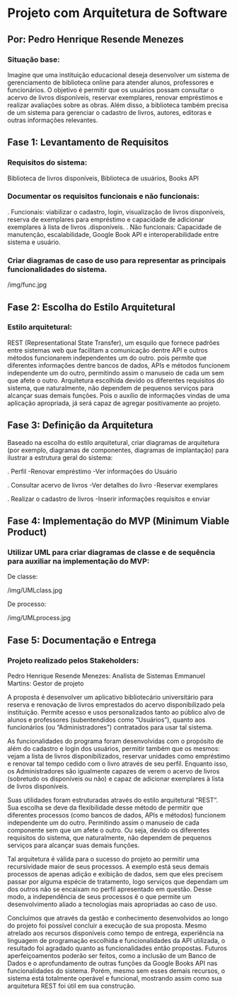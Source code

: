 # Projeto com Arquitetura de Software
## Por: Pedro Henrique Resende Menezes

### Situação base: 
Imagine que uma instituição educacional deseja desenvolver um sistema de gerenciamento de biblioteca online para atender alunos, professores e funcionários. O objetivo é permitir que os usuários possam consultar o acervo de livros disponíveis, reservar exemplares, renovar empréstimos e realizar avaliações sobre as obras. Além disso, a biblioteca também precisa de um sistema para gerenciar o cadastro de livros, autores, editoras e outras informações relevantes.

## Fase 1: Levantamento de Requisitos 
### Requisitos do sistema: 
Biblioteca de livros disponíveis, Biblioteca de usuários, Books API
### Documentar os requisitos funcionais e não funcionais: 
. Funcionais: viabilizar o cadastro, login, visualização de livros disponíveis, reserva de exemplares para empréstimo e capacidade de adicionar exemplares à lista de livros .disponíveis. 
. Não funcionais: Capacidade de manutenção, escalabilidade, Google Book API e interoperabilidade entre sistema e usuário.
### Criar diagramas de caso de uso para representar as principais funcionalidades do sistema.
/img/func.jpg

## Fase 2: Escolha do Estilo Arquitetural
### Estilo arquitetural: 
REST (Representational State Transfer), um esquilo que fornece padrões entre sistemas web que facilitam a comunicação dentre API e outros métodos funcionarem independentes um do outro. pois permite que diferentes informações dentre bancos de dados, APIs e métodos funcionem independente um do outro, permitindo assim o manuseio de cada um sem que afete o outro. Arquitetura escolhida devido os diferentes requisitos do sistema, que naturalmente, não dependem de pequenos serviços para alcançar suas demais funções. Pois o auxílio de informações vindas de uma aplicação apropriada, já será capaz de agregar positivamente ao projeto.

## Fase 3: Definição da Arquitetura
Baseado na escolha do estilo arquitetural, criar diagramas de arquitetura (por exemplo, diagramas de componentes, diagramas de implantação) para ilustrar a estrutura geral do sistema:

. Perfil 
    -Renovar empréstimo
    -Ver informações do Usuário

. Consultar acervo de livros
    -Ver detalhes do livro
    -Reservar exemplares

. Realizar o cadastro de livros
    -Inserir informações requisitos e enviar


## Fase 4: Implementação do MVP (Minimum Viable Product)

### Utilizar UML para criar diagramas de classe e de sequência para auxiliar na implementação do MVP:

De classe:

/img/UMLclass.jpg

De processo:

/img/UMLprocess.jpg

## Fase 5: Documentação e Entrega

### Projeto realizado pelos Stakeholders:
Pedro Henrique Resende Menezes: Analista de Sistemas
Emmanuel Martins: Gestor de projeto

A proposta é desenvolver um aplicativo bibliotecário universitário para reserva e renovação de livros emprestados do acervo disponibilizado pela instituição. Permite acesso e usos personalizados tanto ao público alvo de alunos e professores (subentendidos como “Usuários”), quanto aos funcionários (ou “Administradores”) contratados para usar tal sistema.

As funcionalidades do programa foram desenvolvidas com o propósito de além do cadastro e login dos usuários, permitir também que os mesmos: vejam a lista de livros disponibilizados, reservar unidades como empréstimo e renovar tal tempo cedido com o livro através de seu perfil. Enquanto isso, os Administradores são igualmente capazes de verem o acervo de livros (sobretudo os disponíveis ou não) e capaz de adicionar exemplares à lista de livros disponíveis. 

Suas utilidades foram estruturadas através do estilo arquitetural “REST”. Sua escolha se deve da flexibilidade desse método de permitir que diferentes processos (como bancos de dados, APIs e métodos) funcionem independente um do outro. Permitindo assim o manuseio de cada componente sem que um afete o outro. Ou seja, devido os diferentes requisitos do sistema, que naturalmente, não dependem de pequenos serviços para alcançar suas demais funções.

Tal arquitetura é válida para o sucesso do projeto ao permitir uma recursividade maior de seus processos. A exemplo está seus demais processos de apenas adição e exibição de dados, sem que eles precisem passar por alguma espécie de tratamento, logo serviços que dependam um dos outros não se encaixam no perfil apresentado em questão. Desse modo, a independência de seus processos é o que permite um desenvolvimento aliado a tecnologias mais apropriadas ao caso de uso. 

Concluímos que através da gestão e conhecimento desenvolvidos ao longo do projeto foi possível concluir a execução de sua proposta. Mesmo atrelado aos recursos disponíveis como tempo de entrega, experiência na linguagem de programação escolhida e funcionalidades da API utilizada, o resultado foi agradado quanto as funcionalidades então propostas. Futuros aperfeiçoamentos poderão ser feitos, como a inclusão de um Banco de Dados e o aprofundamento de outras funções da Google Books API nas funcionalidades do sistema. Porém, mesmo sem esses demais recursos, o sistema está totalmente operável e funcional, mostrando assim como sua arquitetura REST foi útil em sua construção.


